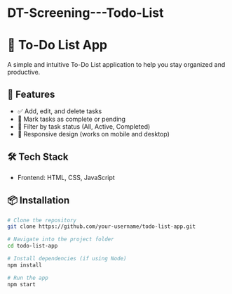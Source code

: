 # DT-Screening---Todo-List
# 📝 To-Do List App

A simple and intuitive To-Do List application to help you stay organized and productive.

## 🚀 Features

- ✅ Add, edit, and delete tasks
- 📅 Mark tasks as complete or pending
- 🔁 Filter by task status (All, Active, Completed)
- 📱 Responsive design (works on mobile and desktop)

## 🛠️ Tech Stack

- Frontend: HTML, CSS, JavaScript

## 📦 Installation

```bash
# Clone the repository
git clone https://github.com/your-username/todo-list-app.git

# Navigate into the project folder
cd todo-list-app

# Install dependencies (if using Node)
npm install

# Run the app
npm start
